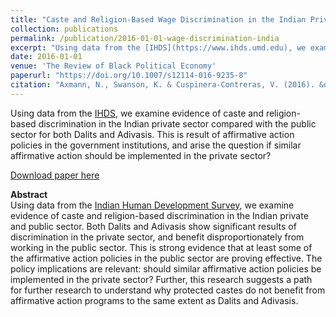```yaml
---
title: "Caste and Religion-Based Wage Discrimination in the Indian Private Sector: Evidence from the Indian Human Development Survey"
collection: publications
permalink: /publication/2016-01-01-wage-discrimination-india
excerpt: "Using data from the [IHDS](https://www.ihds.umd.edu), we examine evidence of caste and religion-based discrimination in the Indian private sector compared with the public sector for both Dalits and Adivasis. This is result of affirmative action policies in the government institutions, and arise the question if similar affirmative action should be implemented in the private sector?"
date: 2016-01-01
venue: 'The Review of Black Political Economy'
paperurl: "https://doi.org/10.1007/s12114-016-9235-8"
citation: "Axmann, N., Swanson, K. & Cuspinera-Contreras, V. (2016). &quot;Caste and Religion-Based Wage Discrimination in the Indian Private Sector: Evidence from the Indian Human Development Survey.&quot; <i>Rev Black Polit Econ</i>, Volume 43, issue 2, pages 165-175."
---
```


Using data from the [IHDS](https://www.ihds.umd.edu), we examine evidence of caste and religion-based discrimination in the Indian private sector compared with the public sector for both Dalits and Adivasis. This is result of affirmative action policies in the government institutions, and arise the question if similar affirmative action should be implemented in the private sector?

[Download paper here](https://journals.sagepub.com/doi/pdf/10.1007/s12114-016-9235-8)

**Abstract**  
Using data from the [Indian Human Development Survey](https://www.ihds.umd.edu), we examine evidence of caste and religion-based discrimination in the Indian private and public sector. Both Dalits and Adivasis show significant results of discrimination in the private sector, and benefit disproportionately from working in the public sector. This is strong evidence that at least some of the affirmative action policies in the public sector are proving effective. The policy implications are relevant: should similar affirmative action policies be implemented in the private sector? Further, this research suggests a path for further research to understand why protected castes do not benefit from affirmative action programs to the same extent as Dalits and Adivasis.
